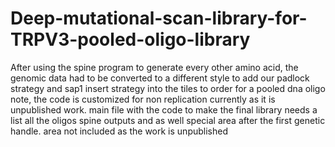 # Deep-mutational-scan-library-for-TRPV3-pooled-oligo-library
After using the spine program to generate every other amino acid, the genomic data had to be converted to a different style to add our padlock strategy and sap1 insert strategy into the tiles to order for a pooled dna oligo
note, the code is customized for non replication currently as it is unpublished work. 
main file with the code to make the final library needs a list all the oligos spine outputs and as well special area after the first genetic handle. area not included as the work is unpublished
